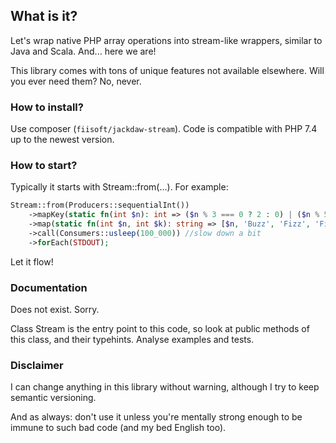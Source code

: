 ## What is it?

Let's wrap native PHP array operations into stream-like wrappers, similar to Java and Scala. And... here we are! 

This library comes with tons of unique features not available elsewhere. Will you ever need them? No, never.  
 

### How to install?

Use composer (`fiisoft/jackdaw-stream`). Code is compatible with PHP 7.4 up to the newest version.

### How to start?

Typically it starts with Stream::from(...). For example:

```php
Stream::from(Producers::sequentialInt())
    ->mapKey(static fn(int $n): int => ($n % 3 === 0 ? 2 : 0) | ($n % 5 === 0 ? 1 : 0))
    ->map(static fn(int $n, int $k): string => [$n, 'Buzz', 'Fizz', 'Fizz Buzz'][$k].', ')
    ->call(Consumers::usleep(100_000)) //slow down a bit
    ->forEach(STDOUT);
```

Let it flow!

### Documentation

Does not exist. Sorry.

Class Stream is the entry point to this code, so look at public methods of this class, and their typehints. Analyse examples and tests.

### Disclaimer

I can change anything in this library without warning, although I try to keep semantic versioning.

And as always: don't use it unless you're mentally strong enough to be immune to such bad code (and my bed English too). 

